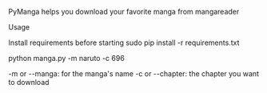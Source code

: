 PyManga helps you download your favorite manga from mangareader

Usage

Install requirements before starting
sudo pip install -r requirements.txt

python manga.py -m naruto -c 696

-m or --manga: for the manga's name
-c or --chapter: the chapter you want to download

